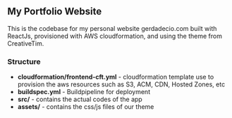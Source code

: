 ## My Portfolio Website
This is the codebase for my personal website gerdadecio.com built with ReactJs, provisioned with AWS cloudformation, and using the theme from CreativeTim.

### Structure
- **cloudformation/frontend-cft.yml** - cloudformation template use to provision the aws resources such as S3, ACM, CDN, Hosted Zones, etc
- **buildspec.yml** - Buildpipeline for deployment
- **src/** - contains the actual codes of the app
- **assets/** - contains the css/js files of our theme
